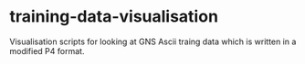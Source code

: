 # training-data-visualisation
Visualisation scripts for looking at GNS Ascii traing data which is written in a modified P4 format.
